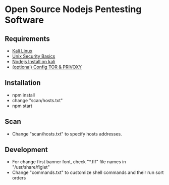 <h1>Open Source Nodejs Pentesting Software</h1>
<h2>Requirements</h2>
<ul>
<li><a href="https://www.linkedin.com/posts/kaveh-eyni-08060b59_httpslnkding3mmy2f-activity-6586582621776674816-0Qqm">Kali Linux</a></li>
<li><a href="https://www.linkedin.com/posts/kaveh-eyni-08060b59_book-hackers-activity-6586418972181299200-Y4in">Unix Security Basics</a></li>
<li><a href="https://www.linkedin.com/posts/kaveh-eyni-08060b59_nodejs-kali-pentest-activity-6586895007075172352-hfy0">Nodejs Install on kali</a></li>
<li><a href="https://www.linkedin.com/posts/kaveh-eyni-08060b59_kali-linux-2016-2-how-to-pass-all-traffic-activity-6584485815236251648-yEbg/">(optional) Config TOR & PRIVOXY</a></li>
</ul>
<h2>Installation</h2>
<ul>
<li>npm install</li>
<li>change "scan/hosts.txt"</li>
<li>npm start</li>
</ul>
<h2>Scan</h2>
<ul>
<li>Change "scan/hosts.txt" to specify hosts addresses.</li>
</ul>
<h2>Development</h2>
<ul>
<li>For change first banner font, check "*.flf" file names in "/usr/share/figlet"</li>
<li>Change "commands.txt" to customize shell commands and their run sort orders</li>
</ul> 


